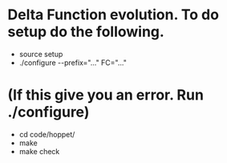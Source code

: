 # Delta Function evolution. To do setup do the following.
- source setup
- ./configure --prefix="..."  FC="..."
# (If this give you an error. Run ./configure)
- cd code/hoppet/
- make
- make check

